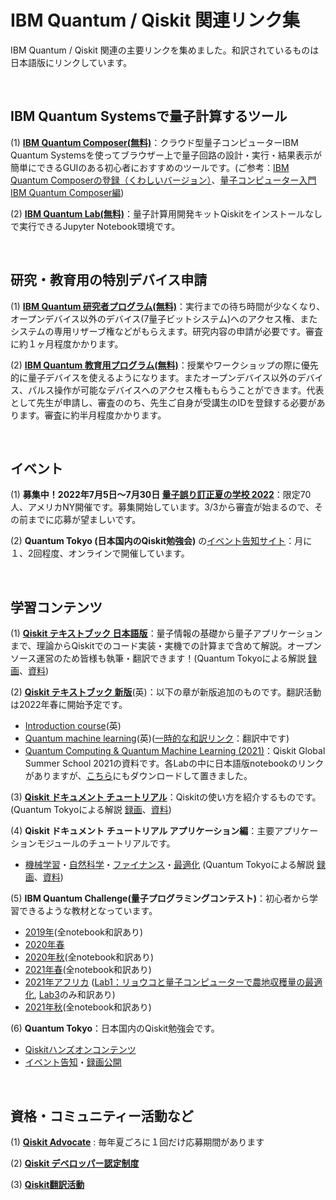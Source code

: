# IBM Quantum / Qiskit 関連リンク集
IBM Quantum / Qiskit 関連の主要リンクを集めました。和訳されているものは日本語版にリンクしています。

<br>

## IBM Quantum Systemsで量子計算するツール
(1) **[IBM Quantum Composer(無料)](https://quantum-computing.ibm.com/composer)**：クラウド型量子コンピューターIBM Quantum Systemsを使ってブラウザー上で量子回路の設計・実行・結果表示が簡単にできるGUIのある初心者におすすめのツールです。(ご参考：[IBM Quantum Composerの登録（くわしいバージョン）](https://qiita.com/kifumi/items/7ac33ab7939d2dd796d0)、[量子コンピューター入門 IBM Quantum Composer編](https://qiita.com/kifumi/items/1c1a3438db214f369b97))

(2) **[IBM Quantum Lab(無料)](https://lab.quantum-computing.ibm.com)**：量子計算用開発キットQiskitをインストールなしで実行できるJupyter Notebook環境です。

<br>

## 研究・教育用の特別デバイス申請
(1) **[IBM Quantum 研究者プログラム(無料)](https://quantum-computing.ibm.com/programs/researchers)**：実行までの待ち時間が少なくなり、オープンデバイス以外のデバイス(7量子ビットシステム)へのアクセス権、またシステムの専用リザーブ権などがもらえます。研究内容の申請が必要です。審査に約１ヶ月程度かかります。

(2) **[IBM Quantum 教育用プログラム(無料)](https://quantum-computing.ibm.com/programs/educators)**：授業やワークショップの際に優先的に量子デバイスを使えるようになります。またオープンデバイス以外のデバイス、パルス操作が可能なデバイスへのアクセス権ももらうことができます。代表として先生が申請し、審査ののち、先生ご自身が受講生のIDを登録する必要があります。審査に約半月程度かかります。

<br>

## イベント
(1) **募集中！2022年7月5日〜7月30日  [量子誤り訂正夏の学校 2022](https://wwwpoc.ibm.com/quantum-computing/summer-school/)**：限定70人、アメリカNY開催です。募集開始しています。3/3から審査が始まるので、その前までに応募が望ましいです。

(2) **Quantum Tokyo (日本国内のQiskit勉強会)** の[イベント告知サイト](https://quantum-tokyo.connpass.com/)：月に１、2回程度、オンラインで開催しています。

<br>

## 学習コンテンツ
(1) **[Qiskit テキストブック 日本語版](https://qiskit.org/textbook/ja/preface.html)**：量子情報の基礎から量子アプリケーションまで、理論からQiskitでのコード実装・実機での計算まで含めて解説。オープンソース運営のため皆様も執筆・翻訳できます！(Quantum Tokyoによる解説 [録画](https://www.youtube.com/watch?v=01JZfji-Mbw&list=PLA-UlvpIBvpvrxo_39QEiElWuvyw-MEjZ)、[資料](./qiskit_textbook/))

(2) **[Qiskit テキストブック 新版](https://qiskit.org/textbook-beta)**(英)：以下の章が新版追加のものです。翻訳活動は2022年春に開始予定です。
- [Introduction course](https://qiskit.org/textbook-beta/course/introduction-course)(英)
- [Quantum machine learning](https://qiskit.org/textbook-beta/course/machine-learning-course)(英)([一時的な和訳リンク](./qiskit_textbook/New_textbook/quantum-machine-learning/)：翻訳中です)
- [Quantum Computing & Quantum Machine Learning (2021)](https://qiskit.org/textbook-beta/summer-school/quantum-computing-and-quantum-learning-2021)：Qiskit Global Summer School 2021の資料です。各Labの中に日本語版notebookのリンクがありますが、[こちら](./materials/QiskitGlobalSummerSchool2021/)にもダウンロードして置きました。

(3) **[Qiskit ドキュメント チュートリアル](https://qiskit.org/documentation/locale/ja_JP/index.html)**：Qiskitの使い方を紹介するものです。(Quantum Tokyoによる解説 [録画](https://www.youtube.com/watch?v=DZHdoqjb35s&list=PLA-UlvpIBvpuvOm5qRb2yN_ndWywsAEQq)、[資料](./qiskit_tutorials/))

(4) **Qiskit ドキュメント チュートリアル アプリケーション編**：主要アプリケーションモジュールのチュートリアルです。
- [機械学習](https://qiskit-community.github.io/qiskit-translations-staging/apps/machine-learning/ja_JP/)・[自然科学](https://qiskit.org/documentation/nature/locale/ja_JP/index.html)・[ファイナンス](https://qiskit.org/documentation/finance/locale/ja_JP/index.html)・[最適化](https://qiskit.org/documentation/optimization/locale/ja_JP/index.html) (Quantum Tokyoによる解説 [録画](https://www.youtube.com/watch?v=DZHdoqjb35s&list=PLA-UlvpIBvpuvOm5qRb2yN_ndWywsAEQq)、[資料](./qiskit_tutorials/))

(5) **IBM Quantum Challenge(量子プログラミングコンテスト)**：初心者から学習できるような教材となっています。
- [2019年](https://github.com/quantum-challenge/2019#ibm-quantum-challenge%E3%81%B8%E3%82%88%E3%81%86%E3%81%93%E3%81%9D)(全notebook和訳あり)
- [2020年春](https://github.com/qiskit-community/may4_challenge_exercises)
- [2020年秋](https://github.com/qiskit-community/IBMQuantumChallenge2020#ibm-quantum-challenge%E3%81%B8%E3%82%88%E3%81%86%E3%81%93%E3%81%9D)(全notebook和訳あり)
- [2021年春](https://github.com/qiskit-community/ibm-quantum-challenge-2021)(全notebook和訳あり)
- [2021年アフリカ](https://github.com/qiskit-community/ibm-quantum-challenge-africa-2021) ([Lab1：リョウコと量子コンピューターで農地収穫量の最適化](https://github.com/purepureclub/IFCO2021DEC/blob/main/IFCO2021Dec_qiskit_handson.ipynb), [Lab3](./materials/QuantumChallengeAfrica2021/lab3/lab3_ja.ipynb)のみ和訳あり)
- [2021年秋](https://github.com/qiskit-community/ibm-quantum-challenge-fall-2021)(全notebook和訳あり)

(6) **Quantum Tokyo**：日本国内のQiskit勉強会です。
- [Qiskitハンズオンコンテンツ](https://github.com/quantum-tokyo/qiskit-handson)
- [イベント告知](https://quantum-tokyo.connpass.com/)・[録画公開](https://www.youtube.com/channel/UCT_lkXOYYBIbfk8CnvQ6Heg)


<br>

## 資格・コミュニティー活動など
(1) **[Qiskit Advocate](https://github.com/qiskit-advocate/application-guide)** : 毎年夏ごろに１回だけ応募期間があります

(2) **[Qiskit デベロッパー認定制度](https://www.ibm.com/training/certification/C0010300)** 

(3) **[Qiskit翻訳活動](https://github.com/qiskit-community/qiskit-translations)**

